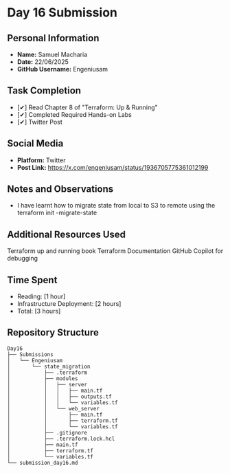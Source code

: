 # Day 16 Submission

## Personal Information
- **Name:** Samuel Macharia
- **Date:** 22/06/2025
- **GitHub Username:** Engeniusam

## Task Completion
- [✔] Read Chapter 8 of "Terraform: Up & Running"
- [✔] Completed Required Hands-on Labs
- [✔] Twitter Post

## Social Media
- **Platform:** Twitter
- **Post Link:** https://x.com/engeniusam/status/1936705775361012199

## Notes and Observations
- I have learnt how to migrate state from local to S3 to remote using the terraform init -migrate-state


## Additional Resources Used

Terraform up and running book
Terraform Documentation
GitHub Copilot for debugging

## Time Spent
- Reading: [1 hour]
- Infrastructure Deployment: [2 hours]
- Total: [3 hours]

## Repository Structure
```
Day16
├── Submissions
│   └── Engeniusam
│       └── state_migration
│           ├── .terraform
│           ├── modules
│           │   ├── server
│           │   │   ├── main.tf
│           │   │   ├── outputs.tf
│           │   │   └── variables.tf
│           │   └── web_server
│           │       ├── main.tf
│           │       ├── terraform.tf
│           │       └── variables.tf
│           ├── .gitignore
│           ├── .terraform.lock.hcl
│           ├── main.tf
│           ├── terraform.tf
│           └── variables.tf
└── submission_day16.md

```



